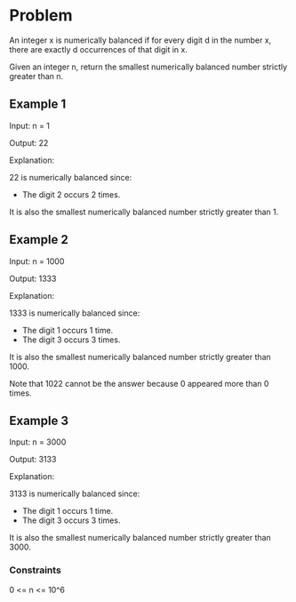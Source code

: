 # Problem

An integer x is numerically balanced if for every digit d in the number x, there are exactly d occurrences of that digit in x.

Given an integer n, return the smallest numerically balanced number strictly greater than n.

## Example 1

Input: n = 1

Output: 22

Explanation: 

22 is numerically balanced since:

- The digit 2 occurs 2 times. 

It is also the smallest numerically balanced number strictly greater than 1.

## Example 2

Input: n = 1000

Output: 1333

Explanation: 

1333 is numerically balanced since:

- The digit 1 occurs 1 time.
- The digit 3 occurs 3 times. 

It is also the smallest numerically balanced number strictly greater than 1000.

Note that 1022 cannot be the answer because 0 appeared more than 0 times.

## Example 3

Input: n = 3000

Output: 3133

Explanation: 

3133 is numerically balanced since:

- The digit 1 occurs 1 time.
- The digit 3 occurs 3 times.

It is also the smallest numerically balanced number strictly greater than 3000.

### Constraints

0 <= n <= 10^6
